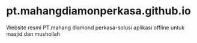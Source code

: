 # pt.mahangdiamonperkasa.github.io
Website resmi PT.mahang diamond perkasa-solusi aplikasi offline untuk masjid dan mushollah
